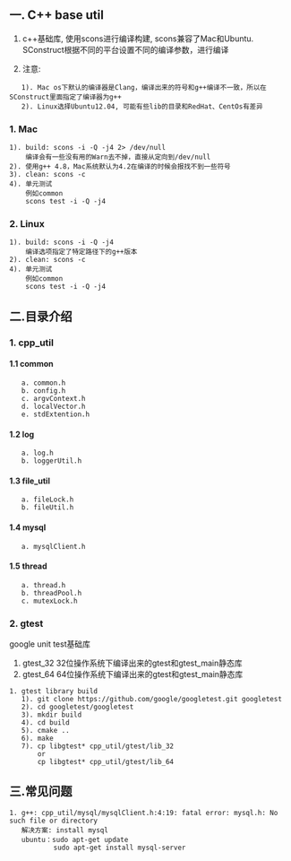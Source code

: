 ## 一. C++ base util
1. c++基础库, 使用scons进行编译构建, scons兼容了Mac和Ubuntu. SConstruct根据不同的平台设置不同的编译参数，进行编译

2. 注意:
```
   1). Mac os下默认的编译器是Clang，编译出来的符号和g++编译不一致，所以在SConstruct里面指定了编译器为g++
   2). Linux选择Ubuntu12.04, 可能有些lib的目录和RedHat、CentOs有差异
```

### 1. Mac
```
1). build: scons -i -Q -j4 2> /dev/null
    编译会有一些没有用的Warn去不掉，直接从定向到/dev/null
2). 使用g++ 4.8，Mac系统默认为4.2在编译的时候会报找不到一些符号
3). clean: scons -c
4). 单元测试
    例如common
    scons test -i -Q -j4
```

### 2. Linux
```
1). build: scons -i -Q -j4
    编译选项指定了特定路径下的g++版本
2). clean: scons -c
4). 单元测试
    例如common
    scons test -i -Q -j4
```

## 二.目录介绍 
### 1. cpp_util
#### 1.1 common
```
   a. common.h
   b. config.h
   c. argvContext.h
   d. localVector.h
   e. stdExtention.h
```
#### 1.2 log
```
   a. log.h
   b. loggerUtil.h
```
#### 1.3 file_util
```
   a. fileLock.h
   b. fileUtil.h
```
#### 1.4 mysql
```
   a. mysqlClient.h
```
#### 1.5 thread
```
   a. thread.h
   b. threadPool.h
   c. mutexLock.h
```
### 2. gtest
google unit test基础库

1. gtest_32 32位操作系统下编译出来的gtest和gtest_main静态库
2. gtest_64 64位操作系统下编译出来的gtest和gtest_main静态库
```
1. gtest library build
   1). git clone https://github.com/google/googletest.git googletest
   2). cd googletest/googletest
   3). mkdir build
   4). cd build
   5). cmake ..
   6). make
   7). cp libgtest* cpp_util/gtest/lib_32
       or
       cp libgtest* cpp_util/gtest/lib_64
```

## 三.常见问题
```
1. g++: cpp_util/mysql/mysqlClient.h:4:19: fatal error: mysql.h: No such file or directory
   解决方案: install mysql
   ubuntu：sudo apt-get update
           sudo apt-get install mysql-server
```

